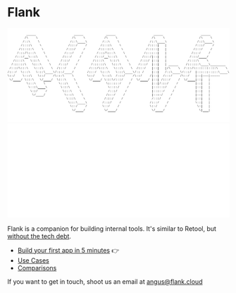 # Flank

![ASCII](assets/flank-ascii-text-black.png#only-light)
![ASCII](assets/flank-ascii-text.png#only-dark)

Flank is a companion for building internal tools. It's similar to Retool, but [without the tech debt](tech-debt.md).

- [Build your first app in 5 minutes](quickstarts/jupyter-fastapi.md) 👉
- [Use Cases](use-cases.md)
- [Comparisons](comparisons/all-comparisons.md)

If you want to get in touch, shoot us an email at angus@flank.cloud

